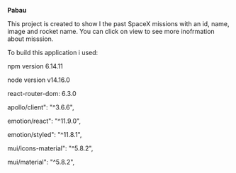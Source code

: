**Pabau**

This project is created to show l the past SpaceX missions with an id, name, image and rocket name. 
You can click on view to see more inofrmation about misssion.

To build this application i used:

npm version 6.14.11

node version v14.16.0

react-router-dom: 6.3.0

apollo/client": "^3.6.6",

emotion/react": "^11.9.0",

emotion/styled": "^11.8.1",

mui/icons-material": "^5.8.2",

mui/material": "^5.8.2",
